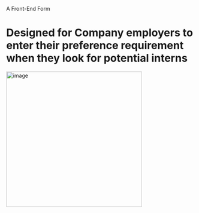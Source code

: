
A Front-End Form
<h1>Designed for Company employers to enter their preference requirement when they look for potential interns</h1>
<img width="362" alt="image" src="https://github.com/user-attachments/assets/55cc69ae-6896-4170-a0e5-65ab9b032c9b" />
